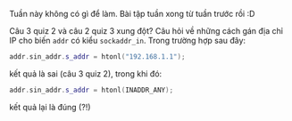 Tuần này không có gì để làm. Bài tập tuần xong từ tuần trước rồi :D

Câu 3 quiz 2 và câu 2 quiz 3 xung đột? Câu hỏi về những cách gán địa chỉ IP cho biến `addr` có kiểu `sockaddr_in`. Trong trường hợp sau đây:
```c++
addr.sin_addr.s_addr = htonl("192.168.1.1");
```
kết quả là sai (câu 3 quiz 2), trong khi đó:
```c++
addr.sin_addr.s_addr = htonl(INADDR_ANY);
```
kết quả lại là đúng (?!)
